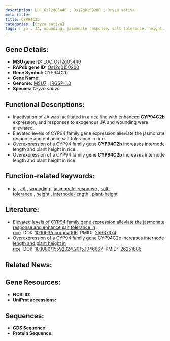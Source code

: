 ```yaml
---
description: LOC_Os12g05440 ; Os12g0150200 ; Oryza sativa
meta_title:
title: CYP94C2b
categories: [Oryza sativa]
tags: [ ja , JA, wounding, jasmonate response, salt tolerance, height, internode length, plant height]
---
```


## Gene Details:
- **MSU gene ID:** [LOC_Os12g05440](http://rice.uga.edu/cgi-bin/ORF_infopage.cgi?orf=LOC_Os12g05440)  
- **RAPdb gene ID:** [Os12g0150200](https://rapdb.dna.affrc.go.jp/locus/?name=Os12g0150200)  
- **Gene Symbol:** CYP94C2b
- **Gene Name:**
- **Genome:**  [MSU7](http://rice.uga.edu/)&nbsp;,&nbsp;[IRGSP-1.0](https://rapdb.dna.affrc.go.jp/download/irgsp1.html)
- **Species:** *Oryza sativa*

## Functional Descriptions:
   - Inactivation of JA was facilitated in a rice line with enhanced **CYP94C2b** expression, and responses to exogenous JA and wounding were alleviated.
   - Elevated levels of CYP94 family gene expression alleviate the jasmonate response and enhance salt tolerance in rice.
   - Overexpression of a CYP94 family gene **CYP94C2b** increases internode length and plant height in rice..
   - Overexpression of a CYP94 family gene **CYP94C2b** increases internode length and plant height in rice.

## Function-related keywords:
   - [ja](/tags/ja/)&nbsp;,&nbsp;[JA](/tags/JA/)&nbsp;,&nbsp;[wounding](/tags/wounding/)&nbsp;,&nbsp;[jasmonate-response](/tags/jasmonate-response/)&nbsp;,&nbsp;[salt-tolerance](/tags/salt-tolerance/)&nbsp;,&nbsp;[height](/tags/height/)&nbsp;,&nbsp;[internode-length](/tags/internode-length/)&nbsp;,&nbsp;[plant-height](/tags/plant-height/)

## Literature:
   - [Elevated levels of CYP94 family gene expression alleviate the jasmonate response and enhance salt tolerance in rice](https://www.doi.org/10.1093/pcp/pcv006)&nbsp;&nbsp;DOI:&nbsp;&nbsp;[10.1093/pcp/pcv006](https://www.doi.org/10.1093/pcp/pcv006)&nbsp;&nbsp;PMID:&nbsp;&nbsp;[25637374](https://pubmed.ncbi.nlm.nih.gov/25637374/)
   - [Overexpression of a CYP94 family gene CYP94C2b increases internode length and plant height in rice](https://www.doi.org/10.1080/15592324.2015.1046667)&nbsp;&nbsp;DOI:&nbsp;&nbsp;[10.1080/15592324.2015.1046667](https://www.doi.org/10.1080/15592324.2015.1046667)&nbsp;&nbsp;PMID:&nbsp;&nbsp;[26251886](https://pubmed.ncbi.nlm.nih.gov/26251886/)

## Related News:

## Gene Resources:
- **NCBI ID:**  []()
- **UniProt accessions:** [](https://www.uniprot.org/uniprotkb//entry)

## Sequences:
- **CDS Sequence:**
- **Protein Sequence:**
